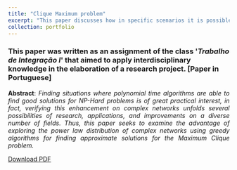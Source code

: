 ```yaml
---
title: "Clique Maximum problem"
excerpt: "This paper discusses how in specific scenarios it is possible to achieve near optimum results to the, NP-complete, Clique Maximum problem using greedy algorithms<br/><img src='/images/clique.png' style='height:200px'>"
collection: portfolio
---
```

### This paper was written as an assignment of the class '_Trabalho de Integração I_' that aimed to apply interdisciplinary knowledge in the elaboration of a research project. [Paper in Portuguese]

<p style='text-align: justify;'>
	<b>Abstract</b>: <i>Finding situations where polynomial time algorithms are able to find good solutions for NP-Hard problems is of great practical interest, in fact, verifying this enhancement on complex networks unfolds several possibilities of research, applications, and improvements on a diverse number of fields. Thus, this paper seeks to examine the advantage of exploring the power law distribution of complex networks using greedy algorithms for finding approximate solutions for the Maximum Clique problem.</i>
</p>
<a class='btn' href='/files/algoritmos-de-clique.pdf'>Download PDF</a>
